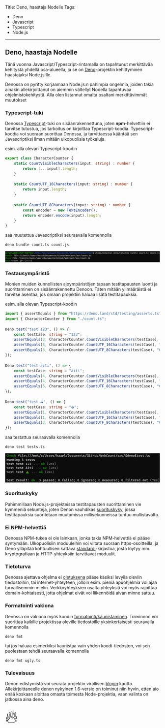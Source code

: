 Title: Deno, haastaja Nodelle
Tags: 
  - Deno
  - Javascript
  - Typescript
  - Node.js
---

## Deno, haastaja Nodelle
Tänä vuonna Javascript/Typescript-rintamalla on tapahtunut merkittävää kehitystä yhdellä osa-alueella, ja se on [Deno](https://deno.land/)-projektin kehittyminen haastajaksi Node.js:lle.

Denossa on pyritty korjaamaan Node.js:n pahimpia ongelmia, joiden takia ainakin allekirjoittanut on aiemmin vältellyt Nodella tapahtuvaa ohjelmistokehitystä. Alla olen listannut omalta osaltani merkittävimmät muutokset

### Typescript-tuki

Denossa [Typescript](https://www.typescriptlang.org/)-tuki on sisäänrakennettuna, joten **npm**-helvettiin ei tarvitse tutustua, jos tarkoitus on kirjoittaa Typescript-koodia. Typescript-koodia voi suoraan suorittaa Denossa, ja tarvittaessa kääntää sen Javascriptiksi ilman mitään ulkopuolisia työkaluja.

esim. alla olevan Typescript-koodin
```typescript
export class CharacterCounter {
    static CountVisibleCharacters(input: string) : number {
        return [...input].length;
    }

    static CountUTF_16Characters(input: string) : number {
        return input.length;
    }

    static CountUTF_8Characters(input: string) : number {
        const encoder = new TextEncoder();
        return encoder.encode(input).length;
    }
}
```
saa muutettua Javascriptiksi seuraavalla komennolla
```
deno bundle count.ts count.js
```
![Deno bundle](../images/deno_bundle.png)

### Testausympäristö

Monien muiden kunnollisten ajoympäristöjen tapaan testitapausten luonti ja suorittaminen on sisäänrakennettu Denoon. Täten mitään ylimääräistä ei tarvitse asentaa, jos omaan projektiin haluaa lisätä testitapauksia.

esim. alla olevan Typescript-koodin
```typescript
import { assertEquals } from "https://deno.land/std/testing/asserts.ts";
import { CharacterCounter } from "./count.ts";

Deno.test("test 123", () => {
    const testCase: string = "123";
    assertEquals(3, CharacterCounter.CountVisibleCharacters(testCase), "Count visible characters");
    assertEquals(3, CharacterCounter.CountUTF_16Characters(testCase), "Count UTF-16 characters");
    assertEquals(3, CharacterCounter.CountUTF_8Characters(testCase), "Count UTF-8 characters");
});

Deno.test("test äiti", () => {
    const testCase: string = "äiti";
    assertEquals(4, CharacterCounter.CountVisibleCharacters(testCase), "Count visible characters");
    assertEquals(4, CharacterCounter.CountUTF_16Characters(testCase), "Count UTF-16 characters");
    assertEquals(5, CharacterCounter.CountUTF_8Characters(testCase), "Count UTF-8 characters");
});

Deno.test("test ⛳", () => {
    const testCase: string = "⛳";
    assertEquals(1, CharacterCounter.CountVisibleCharacters(testCase), "Count visible characters");
    assertEquals(1, CharacterCounter.CountUTF_16Characters(testCase), "Count UTF-16 characters");
    assertEquals(3, CharacterCounter.CountUTF_8Characters(testCase), "Count UTF-8 characters");
});
```
saa testattua seuraavalla komennolla
```
deno test tests.ts
```
![Deno test](../images/deno_test.png)

### Suorituskyky

Pahimmillaan Node.js-projekteissa testitapausten suorittaminen vie kymmeniä sekunteja, joten Denon vauhdikas [suorituskyky](https://deno.land/benchmarks), jossa testitapauksia suoritetaan muutamissa millisekunneissa tuntuu mullistavalta.

### Ei NPM-helvettiä

Denossa NPM-tukea ei ole lainkaan, jonka takia NPM-helvettiä ei pääse syntymään. Ulkopuolisiin moduuleihin voi viitata suoraan https-osoitteilla, ja Deno ylläpitää kohtuullisen kattava [standardi](https://deno.land/std)-kirjastoa, josta löytyy mm. kryptografiaan ja HTTP-yhteyksiin tarvittavat moduulit.

### Tietoturva

Denossa ajettava ohjelma ei [oletuksena](https://deno.land/manual/getting_started/permissions) pääse käsiksi levyllä oleviin tiedostoihin, tai internet-yhteyteen, jolloin esim. pieniä apuohjelmia voi ajaa turvallisemmin mielin. Verkkoyhteyksien osalta yhteyksiä voi myös rajoittaa domain-kohtaisesti, jotta ohjelmat eivät voi liikennöidä aivan minne sattuu.

### Formatointi vakiona

Denossa on vakiona myös koodin [formatointi/kaunistaminen](https://deno.land/manual/tools/formatter). Toiminnon voi suorittaa kaikille projektissa oleville tiedostoille yksinkertaisesti seuravalla komennolla 
```
deno fmt
```
tai jos haluaa esimerkiksi kaunistaa vain yhden koodi-tiedoston, voi sen puolestaan tehdä seuraavalla komennolla
```
deno fmt ugly.ts
```

### Tulevaisuus

Denon edistymistä voi seurata projektin virallisen [blogin](https://deno.land/posts/) kautta. Allekirjoittaneelle denon nykyinen 1.6-versio on toiminut niin hyvin, etten aio enää koskaan aloittaa omasta toimesta Node-projektia, vaan valinta on jatkossa aina deno.

<span style="font-size:4em;">🔥</span>